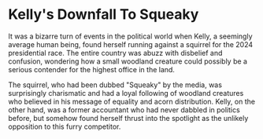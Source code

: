 # Kelly's Downfall To Squeaky

It was a bizarre turn of events in the political world when Kelly, a seemingly average human being, found herself running against a squirrel for the 2024 presidential race. The entire country was abuzz with disbelief and confusion, wondering how a small woodland creature could possibly be a serious contender for the highest office in the land.

The squirrel, who had been dubbed "Squeaky" by the media, was surprisingly charismatic and had a loyal following of woodland creatures who believed in his message of equality and acorn distribution. Kelly, on the other hand, was a former accountant who had never dabbled in politics before, but somehow found herself thrust into the spotlight as the unlikely opposition to this furry competitor.
